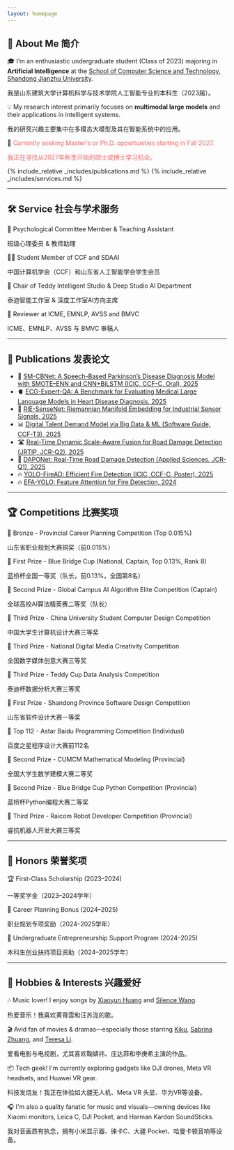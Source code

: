 ```yaml
---
layout: homepage
---
```


## 👋 About Me 简介

🎓 I’m an enthusiastic undergraduate student (Class of 2023) majoring in **Artificial Intelligence** at the [School of Computer Science and Technology](https://www.sdjzu.edu.cn/jsjkx/index.htm), [Shandong Jianzhu University](https://www.sdjzu.edu.cn/).

我是山东建筑大学计算机科学与技术学院人工智能专业的本科生（2023届）。

💡 My research interest primarily focuses on **multimodal large models** and their applications in intelligent systems.

我的研究兴趣主要集中在多模态大模型及其在智能系统中的应用。

📌 <span style="color:#FF6666">Currently seeking Master's or Ph.D. opportunities starting in Fall 2027.</span>  

<span style="color:#FF6666">我正在寻找从2027年秋季开始的硕士或博士学习机会。</span>

{% include_relative _includes/publications.md %}
{% include_relative _includes/services.md %}

---

## 🛠️ Service 社会与学术服务


  🧠 Psychological Committee Member & Teaching Assistant
  
  班级心理委员 & 教师助理

  👨‍💻 Student Member of CCF and SDAAI
  
  中国计算机学会（CCF）和山东省人工智能学会学生会员

  🤖 Chair of Teddy Intelligent Studio & Deep Studio AI Department
  
  泰迪智能工作室 & 深度工作室AI方向主席

  📝 Reviewer at ICME, EMNLP, AVSS and BMVC
  
  ICME、EMNLP、AVSS 与 BMVC 审稿人

---

## 📄 Publications 发表论文

<ul style="margin:0 0 5px;">
<li>🧠 <a href="https://zaozzz.github.io/">SM-CBNet: A Speech-Based Parkinson’s Disease Diagnosis Model with SMOTE–ENN and CNN+BiLSTM (ICIC, CCF-C, Oral), 2025</a></li>


<li>🫀 <a href="https://export.arxiv.org/abs/2502.17475">ECG-Expert-QA: A Benchmark for Evaluating Medical Large Language Models in Heart Disease Diagnosis, 2025</a></li>


<li>📡 <a href="https://arxiv.org/abs/2502.02428">RIE-SenseNet: Riemannian Manifold Embedding for Industrial Sensor Signals, 2025</a></li>

<li>📊 <a href="https://www.rjdk.org.cn/zh/article/doi/10.11907/rjdk.241973/">Digital Talent Demand Model via Big Data & ML (Software Guide, CCF-T3), 2025</a></li>


<li>🛣️ <a href="https://link.springer.com/article/10.1007/s11554-025-01634-w">Real-Time Dynamic Scale-Aware Fusion for Road Damage Detection (JRTIP, JCR-Q2), 2025</a></li>


<li>🚗 <a href="https://www.mdpi.com/2076-3417/15/3/1470">DAPONet: Real-Time Road Damage Detection (Applied Sciences, JCR-Q1), 2025</a></li>


<li>🔥 <a href="https://zaozzz.github.io/">YOLO-FireAD: Efficient Fire Detection (ICIC, CCF-C, Poster), 2025</a></li>


<li>🔥 <a href="https://arxiv.org/abs/2409.12635">EFA-YOLO: Feature Attention for Fire Detection, 2024</a></li>

</ul>

---

## 🏆 Competitions 比赛奖项

🥉 Bronze - Provincial Career Planning Competition (Top 0.015%)

山东省职业规划大赛铜奖（前0.015%）

🥇 First Prize - Blue Bridge Cup (National, Captain, Top 0.13%, Rank 8)

蓝桥杯全国一等奖（队长，前0.13%，全国第8名）

🥈 Second Prize - Global Campus AI Algorithm Elite Competition (Captain)

全球高校AI算法精英赛二等奖（队长）

🥉 Third Prize - China University Student Computer Design Competition

中国大学生计算机设计大赛三等奖

🥉 Third Prize - National Digital Media Creativity Competition

全国数字媒体创意大赛三等奖

🥉 Third Prize - Teddy Cup Data Analysis Competition

泰迪杯数据分析大赛三等奖

🥇 First Prize - Shandong Province Software Design Competition

山东省软件设计大赛一等奖

🎯 Top 112 - Astar Baidu Programming Competition (Individual)

百度之星程序设计大赛前112名

🥈 Second Prize - CUMCM Mathematical Modeling (Provincial)

全国大学生数学建模大赛二等奖

🥈 Second Prize - Blue Bridge Cup Python Competition (Provincial)

蓝桥杯Python编程大赛二等奖

🥉 Third Prize - Raicom Robot Developer Competition (Provincial)

睿抗机器人开发大赛三等奖

---

## 🏅 Honors 荣誉奖项

🏆 First-Class Scholarship (2023–2024)

一等奖学金（2023–2024学年）

💼 Career Planning Bonus (2024–2025)

职业规划专项奖励（2024–2025学年）

🚀 Undergraduate Entrepreneurship Support Program (2024–2025)

本科生创业扶持项目资助（2024–2025学年）
</ul>

---

## 🎵 Hobbies & Interests 兴趣爱好

🎶 Music lover! I enjoy songs by [Xiaoyun Huang](https://m.weibo.cn/u/5043186742) and [Silence Wang](https://weibo.com/silencew).

热爱音乐！我喜欢黄霄雲和汪苏泷的歌。

🎬 Avid fan of movies & dramas—especially those starring [Kiku](https://www.weibo.com/u/3669102477?eqid=e8af036900096f8200000004645b8833), [Sabrina Zhuang](https://weibo.com/u/1314749965?tabtype=feed), and [Teresa Li](https://weibo.com/n/%E6%9D%8E%E5%BA%9A%E5%B8%8CTeresa).

爱看电影与电视剧，尤其喜欢鞠婧祎、庄达菲和李庚希主演的作品。

📦 Tech geek! I'm currently exploring gadgets like DJI drones, Meta VR headsets, and Huawei VR gear.

科技发烧友！我正在体验如大疆无人机、Meta VR 头显、华为VR等设备。

🎧 I'm also a quality fanatic for music and visuals—owning devices like Xiaomi monitors, Leica C, DJI Pocket, and Harman Kardon SoundSticks.

我对音画质有执念，拥有小米显示器、徕卡C、大疆 Pocket、哈曼卡顿音响等设备。
